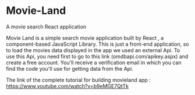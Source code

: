 # Movie-Land
A movie search React application

Movie Land is a simple search movie application built by React , a component-based JavaScript Library.
This is just a front-end application, so to load the movies data displayed in the app we used an external Api.
To use this Api, you need first to go to this link (omdbapi.com/apikey.aspx) and create a free account. You'll receive a verification email in which you can find the code you'll use for getting data from the Api. 

The link of the complete tutorial for building movieland app : https://www.youtube.com/watch?v=b9eMGE7QtTk
